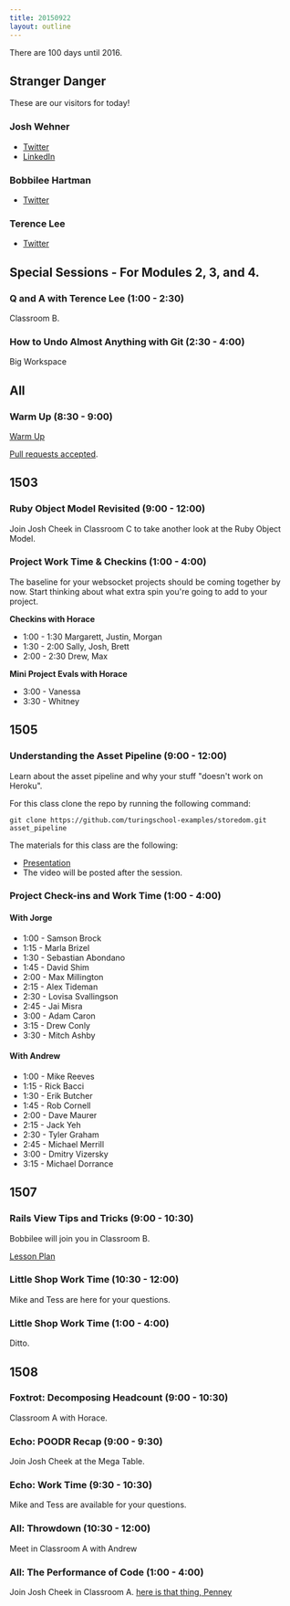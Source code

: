 ```yaml
---
title: 20150922
layout: outline
---
```


There are 100 days until 2016.

## Stranger Danger

These are our visitors for today!

### Josh Wehner

* [Twitter](https://twitter.com/jaw6)
* [LinkedIn](https://www.linkedin.com/in/joshuawehner)

### Bobbilee Hartman

* [Twitter](https://twitter.com/bobbilee19)

### Terence Lee

* [Twitter](https://twitter.com/hone02)


## Special Sessions - For Modules 2, 3, and 4.

### Q and A with Terence Lee (1:00 - 2:30)

Classroom B.

### How to Undo Almost Anything with Git (2:30 - 4:00)

Big Workspace


## All

### Warm Up (8:30 - 9:00)

[Warm Up](https://thewarmup.herokuapp.com)

[Pull requests accepted](https://github.com/mikedao/the-warm-up).

## 1503

### Ruby Object Model Revisited (9:00 - 12:00)

Join Josh Cheek in Classroom C to take another look
at the Ruby Object Model.

### Project Work Time & Checkins (1:00 - 4:00)

The baseline for your websocket projects should be coming together
by now. Start thinking about what extra spin you're
going to add to your project.

__Checkins with Horace__

* 1:00 - 1:30 Margarett, Justin, Morgan
* 1:30 - 2:00 Sally, Josh, Brett
* 2:00 - 2:30 Drew, Max

__Mini Project Evals with Horace__

* 3:00 - Vanessa
* 3:30 - Whitney

## 1505

### Understanding the Asset Pipeline (9:00 - 12:00)

Learn about the asset pipeline and why your stuff "doesn't work on Heroku".

For this class clone the repo by running the following command:

```
git clone https://github.com/turingschool-examples/storedom.git asset_pipeline
```

The materials for this class are the following:

* [Presentation](https://www.dropbox.com/s/y0suqkr9skyp8om/Turing%20-%20Understanding%20the%20Asset%20Pipeline.key?dl=0)
* The video will be posted after the session.

### Project Check-ins and Work Time (1:00 - 4:00)

#### With Jorge

* 1:00 - Samson Brock
* 1:15 - Marla Brizel
* 1:30 - Sebastian Abondano
* 1:45 - David Shim
* 2:00 - Max Millington
* 2:15 - Alex Tideman
* 2:30 - Lovisa Svallingson
* 2:45 - Jai Misra
* 3:00 - Adam Caron
* 3:15 - Drew Conly
* 3:30 - Mitch Ashby

#### With Andrew

* 1:00 - Mike Reeves
* 1:15 - Rick Bacci
* 1:30 - Erik Butcher
* 1:45 - Rob Cornell
* 2:00 - Dave Maurer
* 2:15 - Jack Yeh
* 2:30 - Tyler Graham
* 2:45 - Michael Merrill
* 3:00 - Dmitry Vizersky
* 3:15 - Michael Dorrance

## 1507

### Rails View Tips and Tricks (9:00 - 10:30)

Bobbilee will join you in Classroom B.

[Lesson Plan](https://github.com/turingschool/lesson_plans/blob/master/ruby_02-web_applications_with_ruby/rails_views_tips_and_techniques.markdown)

### Little Shop Work Time (10:30 - 12:00)

Mike and Tess are here for your questions.

### Little Shop Work Time (1:00 - 4:00)

Ditto.


## 1508

### Foxtrot: Decomposing Headcount (9:00 - 10:30)

Classroom A with Horace.

### Echo: POODR Recap (9:00 - 9:30)

Join Josh Cheek at the Mega Table.

### Echo: Work Time (9:30 - 10:30)

Mike and Tess are available for your questions.

### All: Throwdown (10:30 - 12:00)

Meet in Classroom A with Andrew

### All: The Performance of Code (1:00 - 4:00)

Join Josh Cheek in Classroom A.
[here is that thing, Penney](https://gist.github.com/JoshCheek/e4afb1d9e1c2fc72603b)
